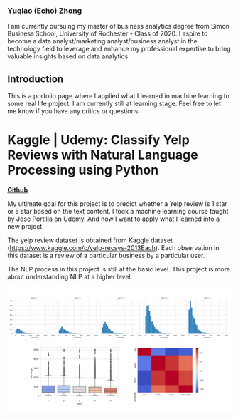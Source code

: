 ### Yuqiao (Echo) Zhong

I am currently pursuing my master of business analytics degree from Simon Business School, University of Rochester - Class of 2020. I aspire to become a data analyst/marketing analyst/business analyst in the technology field to leverage and enhance my professional expertise to bring valuable insights based on data analytics.

## Introduction

This is a porfolio page where I applied what I learned in machine learning to some real life project. I am currently still at learning stage. Feel free to let me know if you have any critics or questions. 

###

# Kaggle | Udemy: Classify Yelp Reviews with Natural Language Processing using Python 

**[Github](https://github.com/echozhong1202/profolio/blob/master/Classify%20Yelp%20Reviews%20into%201%20star%20and%205%20star%20-%20Natural%20Language%20Processing%20using%20Python.ipynb)**

My ultimate goal for this project is to predict whether a Yelp review is 1 star or 5 star based on the text content. I took a machine learning course taught by Jose Portilla on Udemy. And now I want to apply what I learned into a new project.

The yelp review dataset is obtained from Kaggle dataset (https://www.kaggle.com/c/yelp-recsys-2013Each). Each observation in this dataset is a review of a particular business by a particular user. 

The NLP process in this project is still at the basic level. This project is more about understanding NLP at a higher level.

![notebook preview](try.jpg)

